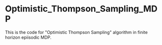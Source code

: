 # Optimistic_Thompson_Sampling_MDP
This is the code for "Optimistic Thompson Sampling" algorithm in finite horizon epiisodic MDP.
